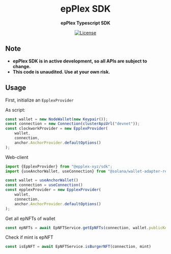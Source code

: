 <h1 align="center">epPlex SDK</h1>
<p align="center"><strong>epPlex Typescript SDK</strong></p>

<div align="center">

  <a href="https://opensource.org/licenses/MIT">![License](https://img.shields.io/badge/License-MIT-yellow.svg)</a>  

</div>

## Note

- **epPlex SDK is in active development, so all APIs are subject to change.**
- **This code is unaudited. Use at your own risk.**


## Usage

First, initialize an `EpplexProvider`

As script:
```javascript
const wallet = new NodeWallet(new Keypair());
const connection = new Connection(clusterApiUrl("devnet"));
const clockworkProvider = new EpplexProvider(
    wallet, 
    connection,
    anchor.AnchorProvider.defaultOptions()
);

```

Web-client
```javascript
import {EpplexProvider} from "@epplex-xyz/sdk";
import {useAnchorWallet, useConnection} from "@solana/wallet-adapter-react";

const wallet = useAnchorWallet()
const connection = useConnection()
const epplexProvider = new EpplexProvider(
    wallet,
    connection,
    anchor.AnchorProvider.defaultOptions()
);
```

Get all epNFTs of wallet
```javascript
const epNFTs = await EpNFTService.getEpNFTs(connection, wallet.publicKey)
```


Check if mint is epNFT
```javascript
const isEpNFT = await EpNFTService.isBurgerNFT(connection, mint)
```